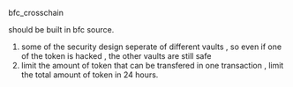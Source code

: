 bfc_crosschain

should be built in bfc source.


1. some of the security design 
 seperate of different vaults , so even if one of the token is hacked , the other vaults are still safe
2. limit the amount of token that can be transfered in one transaction , limit the total amount of token in 24 hours.






